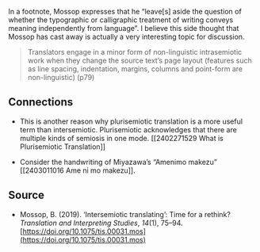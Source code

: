 In a footnote, Mossop expresses that he “leave[s] aside the question of whether the typographic or calligraphic treatment of writing conveys meaning independently from language”. I believe this side thought that Mossop has cast away is actually a very interesting topic for discussion.

> Translators engage in a minor form of non-linguistic intrasemiotic work when they change the source text’s page layout (features such as line spacing, indentation, margins, columns and point-form are non-linguistic) (p79)

## Connections
- This is another reason why plurisemiotic translation is a more useful term than intersemiotic. Plurisemiotic acknowledges that there are multiple kinds of semiosis in one mode. [[2402271529 What is Plurisemiotic Translation]]

- Consider the handwriting of Miyazawa’s “Amenimo makezu” [[2403011016 Ame ni mo makezu]]. 

## Source
- Mossop, B. (2019). ‘Intersemiotic translating’: Time for a rethink? _Translation and Interpreting Studies_, _14_(1), 75–94. [https://doi.org/10.1075/tis.00031.mos](https://doi.org/10.1075/tis.00031.mos)